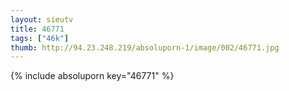 ```yaml
--- 
layout: sieutv
title: 46771
tags: ["46k"]
thumb: http://94.23.248.219/absoluporn-1/image/002/46771.jpg
---
```

{% include absoluporn key="46771" %} 
